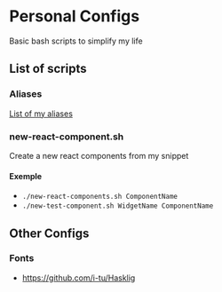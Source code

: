 # Personal Configs
Basic bash scripts to simplify my life

## List of scripts

### Aliases
[List of my aliases](https://github.com/francisprovost/personal-configs/blob/master/scripts/bash/aliases.md)

### new-react-component.sh
Create a new react components from my snippet

#### Exemple
* `./new-react-components.sh ComponentName`
* `./new-test-component.sh WidgetName ComponentName`

## Other Configs
### Fonts
* https://github.com/i-tu/Hasklig
